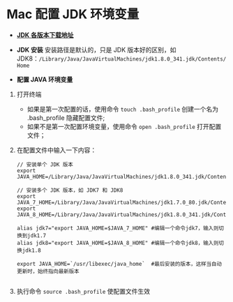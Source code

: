 # Mac 配置 JDK 环境变量

* **[JDK 各版本下载地址](https://www.oracle.com/cn/java/technologies/downloads/archive/)**
* **JDK 安装**
    安装路径是默认的，只是 JDK 版本好的区别，如 JDK8：`/Library/Java/JavaVirtualMachines/jdk1.8.0_341.jdk/Contents/Home`
    
* **配置 JAVA 环境变量**

1. 打开终端

    * 如果是第一次配置的话，使用命令 `touch .bash_profile` 创建一个名为 .bash_profile 隐藏配置文件;
    * 如果不是第一次配置环境变量，使用命令 `open .bash_profile` 打开配置文件；

    
1. 在配置文件中输入一下内容：

    ```
    // 安装单个 JDK 版本 
    export JAVA_HOME=/Library/Java/JavaVirtualMachines/jdk1.8.0_341.jdk/Contents/Home
    
    // 安装多个 JDK 版本，如 JDK7 和 JDK8
    export JAVA_7_HOME=/Library/Java/JavaVirtualMachines/jdk1.7.0_80.jdk/Contents/Home
    export JAVA_8_HOME=/Library/Java/JavaVirtualMachines/jdk1.8.0_341.jdk/Contents/Home
     
    alias jdk7="export JAVA_HOME=$JAVA_7_HOME" #编辑一个命令jdk7，输入则切换到jdk1.7
    alias jdk8="export JAVA_HOME=$JAVA_8_HOME" #编辑一个命令jdk8，输入则切换jdk1.8
     
    export JAVA_HOME=`/usr/libexec/java_home`  #最后安装的版本，这样当自动更新时，始终指向最新版本

    
    ```

3. 执行命令 `source .bash_profile` 使配置文件生效


    

